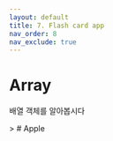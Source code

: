 ```yaml
---
layout: default
title: 7. Flash card app
nav_order: 8
nav_exclude: true
---
```


# Array
배열 객체를 알아봅시다

<div class="code-example" markdown="1">
> # Apple
</div>
